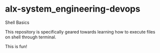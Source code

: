 # alx-system_engineering-devops
Shell Basics

This repository is specifically geared towards learning how to execute files on shell through terminal.

This is fun!

